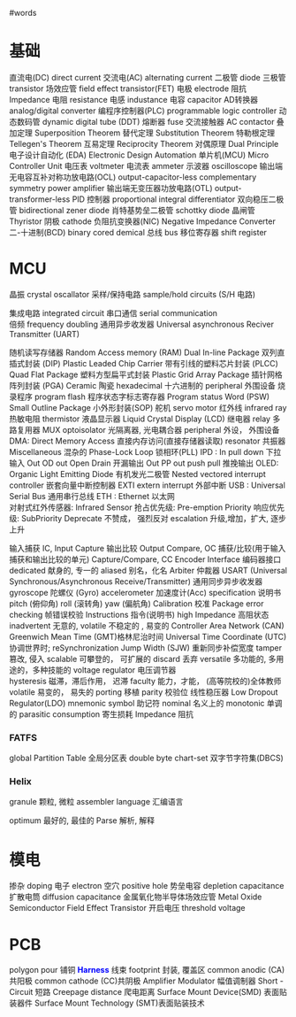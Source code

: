 #words 
# 基础
直流电(DC) direct current 交流电(AC) alternating current 
二极管 diode    三极管 transistor  场效应管 field effect transistor(FET) 
电极 electrode  阻抗 Impedance 
电阻 resistance 电感 industance 电容 capacitor 
AD转换器 analog/digital converter 
编程序控制器(PLC) programmable logic controller 
动态数码管 dynamic digital tube (DDT)
熔断器 fuse 
交流接触器 AC contactor 
叠加定理 Superposition Theorem 
替代定理 Substitution Theorem 
特勒根定理 Tellegen's Theorem 
互易定理 Reciprocity Theorem 
对偶原理 Dual Principle 
电子设计自动化 (EDA) Electronic Design Automation 
单片机(MCU) Micro Controller Unit 
电压表 voltmeter 
电流表 ammeter 
示波器 oscilloscope 
输出端无电容互补对称功放电路(OCL) output-capacitor-less complementary symmetry power amplifier
输出端无变压器功放电路(OTL) output-transformer-less 
PID 控制器 proportional integral differentiator 
双向稳压二极管 bidirectional zener diode 
肖特基势垒二极管 schottky diode 
晶闸管 Thyristor 
阴极 cathode
负阻抗变换器(NIC) Negative Impedance Converter 
二-十进制(BCD) binary cored demical 
总线 bus 
移位寄存器 shift register 

# MCU
晶振 crystal oscallator 
采样/保持电路 sample/hold circuits (S/H 电路)

集成电路 integrated circuit 
串口通信 serial communication  
倍频 frequency doubling 
通用异步收发器 Universal asynchronous  Reciver Transmitter (UART) 

随机读写存储器 Random Access memory (RAM)
Dual In-line Package 双列直插式封装 (DIP)
Plastic Leaded Chip Carrier 带有引线的塑料芯片封装 (PLCC) 
Quad Flat Package 塑料方型扁平式封装 
Plastic Grid Array Package 插针网格阵列封装 (PGA) 
Ceramic 陶瓷
hexadecimal 十六进制的 
peripheral 外围设备 
烧录程序 program flash 
程序状态字标志寄存器 Program status Word (PSW) 
Small Outline Package 小外形封装(SOP) 
舵机 servo motor 
红外线 infrared ray
热敏电阻 thermistor 
液晶显示器 Liquid Crystal Display (LCD) 
继电器 relay 
多路复用器 MUX 
optoisolator 光隔离器, 光电耦合器 
peripheral 外设， 外围设备 
DMA: Direct Memory Access 直接内存访问(直接存储器读取) 
resonator 共振器 
Miscellaneous 混杂的 
Phase-Lock Loop 锁相环(PLL)
IPD : In pull down 下拉输入
Out OD out Open Drain 开漏输出 
Out PP out push pull 推挽输出
OLED: Organic Light Emitting Diode 有机发光二极管
Nested vectored interrupt controller 嵌套向量中断控制器 
EXTI extern interrupt 外部中断
USB : Universal Serial Bus 通用串行总线 
ETH : Ethernet 以太网  
对射式红外传感器: Infrared Sensor 
抢占优先级:  Pre-emption Priority 
响应优先级:  SubPriority 
Deprecate 不赞成， 强烈反对
escalation  升级,增加，扩大, 逐步上升

输入捕获 IC, Input Capture 
输出比较 Output Compare, OC 
捕获/比较(用于输入捕获和输出比较的单元) Capture/Compare, CC 
Encoder Interface 编码器接口 
dedicated 献身的, 专一的
aliased 别名，化名
Arbiter 仲裁器
USART (Universal Synchronous/Asynchronous Receive/Transmitter) 通用同步异步收发器
gyroscope 陀螺仪 (Gyro)
accelerometer 加速度计(Acc)
specification 说明书
pitch (俯仰角) roll (滚转角) yaw (偏航角)
Calibration 校准
Package error checking 帧错误校验
Instructions 指令(说明书)
high Impedance 高阻状态
inadvertent 无意的, 
volatile 不稳定的 , 易变的
Controller Area Network (CAN) 
Greenwich Mean Time (GMT)格林尼治时间
Universal Time Coordinate (UTC) 协调世界时;
reSynchronization Jump Width (SJW) 重新同步补偿宽度
tamper 篡改, 侵入
scalable 可攀登的， 可扩展的
discard 丢弃
versatile 多功能的, 多用途的，多种技能的
voltage regulator 电压调节器  
hysteresis 磁滞，滞后作用， 迟滞
faculty 能力，才能， (高等院校的)全体教师
volatile 易变的， 易失的
porting 移植
parity 校验位
线性稳压器     Low Dropout Regulator(LDO)
mnemonic symbol 助记符
nominal 名义上的
monotonic  单调的
parasitic consumption 寄生损耗
Impedance 阻抗

### FATFS
global Partition Table 全局分区表
double byte chart-set 双字节字符集(DBCS)


### Helix
granule 颗粒, 微粒 
assembler language  汇编语言

optimum 最好的, 最佳的
Parse 解析, 解释

# 模电
掺杂 doping
电子 electron 
空穴 positive hole 
势垒电容 depletion capacitance 
扩散电筒 diffusion capacitance 
金属氧化物半导体场效应管 Metal Oxide Semiconductor Field Effect Transistor
开启电压 threshold voltage
# PCB 
polygon pour 铺铜
<b><mark style="background: transparent; color: blue">Harness</mark></b> 线束
footprint 封装, 覆盖区 
common anodic (CA)共阳极 
common cathode (CC)共阴极 
Amplifier Modulator 幅值调制器
Short - Circuit 短路
Creepage distance 爬电距离
Surface Mount Device(SMD) 表面贴装器件
Surface Mount Technology (SMT)表面贴装技术
